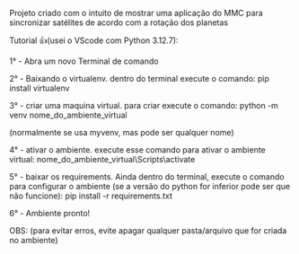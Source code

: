 Projeto criado com o intuito de mostrar uma aplicação do MMC para sincronizar satélites de acordo com a rotação dos planetas

Tutorial 👍(usei o VScode com Python 3.12.7):

  1° - Abra um novo Terminal de comando

  2° - Baixando o virtualenv.
  dentro do terminal execute o comando:
  pip install virtualenv

  3° - criar uma maquina virtual.
  para criar execute o comando:
  python -m venv nome_do_ambiente_virtual
  
  (normalmente se usa myvenv, mas pode ser qualquer nome)

  4° - ativar o ambiente.
  execute esse comando para ativar o ambiente virtual:
  nome_do_ambiente_virtual\Scripts\activate

  5° - baixar os requirements.
  Ainda dentro do terminal, execute o comando para configurar o ambiente (se a versão do python for inferior pode ser que não funcione):
  pip install -r requirements.txt

  6° - Ambiente pronto!

  OBS: (para evitar erros, evite apagar qualquer pasta/arquivo que for criada no ambiente)
